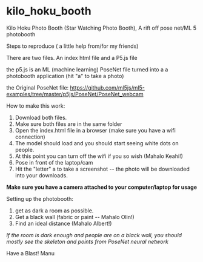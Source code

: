 # kilo_hoku_booth
Kilo Hoku Photo Booth (Star Watching Photo Booth), A rift off pose net/ML 5 photobooth 

Steps to reproduce ( a little help from/for my friends)

There are two files. An index html file and a P5.js file

the p5.js is an ML (machine learning) PoseNet file turned into a a photobooth application (hit "a" to take a photo)

the Original PoseNet file: 
https://github.com/ml5js/ml5-examples/tree/master/p5js/PoseNet/PoseNet_webcam

How to make this work:

1. Download both files. 
2. Make sure both files are in the same folder
3. Open the index.html file in a browser (make sure you have a wifi connection)
4. The model should load and you should start seeing white dots on people.
5. At this point you can turn off the wifi if you so wish (Mahalo Keahi!)
6. Pose in front of the laptop/cam 
7. Hit the "letter" a to take a screenshot -- the photo will be downloaded into your downloads. 

**Make sure you have a camera attached to your computer/laptop for usage**

Setting up the photobooth: 

1. get as dark a room as possible.
2. Get a black wall (fabric or paint -- Mahalo Olin!)
3. Find an ideal distance (Mahalo Albert!)

_If the room is dark enough and people are on a black wall, you should mostly see the skeleton and points from PoseNet neural network_

Have a Blast!
Manu
